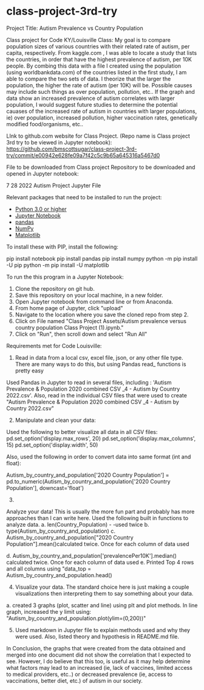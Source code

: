 # class-project-3rd-try
Project Title: Autism Prevalence vs Country Population

Class project for Code KY/Louisville Class: My goal is to compare population sizes of various countries with their related rate of autism, per capita, respectively. From kaggle.com , I was able to locate a study that lists the countries, in order that have the highest prevalence of autism, per 10K people. By combing this data with a file I created using the population (using worldbankdata.com) of the countries listed in the first study, I am able to compare the two sets of data. I theorize that the larger the population, the higher the rate of autism (per 10K) will be. Possible causes may include such things as over population, pollution, etc..  If the graph and data show an increased prevalence of autism correlates with larger population,  I would suggest future studies to determine the potential cauases of the increased rate of autism in countries with larger populations, ie) over population, increased pollution, higher vaccination rates, genetically modified food/organisms, etc..


LInk to github.com website for Class Project. (Repo name is Class project 3rd try to be viewed in Jupyter notebook):
 https://github.com/bmscottsugar/class-project-3rd-try/commit/e00942e628fe09a7f42c5c9b65a645316a5467d0

File to be downloaded from Class project Repository to be downloaded and opened in Jupyter notebook:

7 28 2022 Autism Project Jupyter File

Relevant packages that need to be installed to run the project:


* [Python 3.0 or higher](https://www.python.org)
* [Jupyter Notebook](https://jupyter.org)
* [pandas](https://pandas.pydata.org/pandas-docs/stable/index.html)
* [NumPy](https://numpy.org/doc/)
* [Matplotlib](https://matplotlib.org)

To install these with PIP, install the following:

pip install notebook
pip install pandas
pip install numpy
python -m pip install -U pip
python -m pip install -U matplotlib

To run the this program in a Jupyter Notebook:


1. Clone the repository on git hub. 
2. Save this repository on your local machine, in a new folder. 
3. Open Jupyter notebook from command line or from Anaconda.
4. From home page of Jupyter, click "upload"
5. Navigate to the location where you save the cloned repo from step 2. 
6. Click on File named "Class Project Assets/Autism prevalence versus country population Class Project (1).ipynb."
7. Click on "Run", then scroll down and select  "Run All"


Requirements met for Code Louisville:

1. Read in data from a local csv, excel file, json, or any other file type. There are many ways to do this, but using Pandas read_ functions is pretty easy

Used Pandas in Jupyter to read in several files, including : 'Autism Prevalence & Population 2020 combined CSV _4 - Autism by Country 2022.csv'. Also, read in the individual CSV files that were used to create "Autism Prevalence & Population 2020 combined CSV _4 - Autism by Country 2022.csv"

2. Manipulate and clean your data:

Used the following to better visualize all data in all CSV files:
pd.set_option('display.max_rows', 20)
pd.set_option('display.max_columns', 15)
pd.set_option('display.width', 50)

Also, used the following in order to convert data into same format (int and float):

Autism_by_country_and_population['2020 Country Population'] = pd.to_numeric(Autism_by_country_and_population['2020 Country Population'], downcast='float')

3. 
Analyze your data! This is usually the more fun part and probably has more approaches than I can write here.
Used the following built in functions to analyze data.
 a.  len(Country_Population) - -used twice
 b. type(Autism_by_country_and_population)
 c. Autism_by_country_and_population["2020 Country Population"].mean()calculated twice. Once for each column of data used

 d. Autism_by_country_and_population['prevalencePer10K'].median() calculated twice. Once for each column of data used
 e. Printed Top 4 rows and all columns using "data_top = Autism_by_country_and_population.head()


 4. Visualize your data. The standard choice here is just making a couple visualizations then interpreting them to say something about your data.

 a. created 3 graphs (plot, scatter and line) using plt and plot methods. In line graph, increased the y limit using:
"Autism_by_country_and_population.plot(ylim=(0,200))"

5. Used markdown in Jupyter file to explain methods used and why they were used. Also, listed theory and hypothesis in README.md file. 

In Conclusion, the graphs that were created from the data obtained and merged into one document did not show the correlation that I expected to see. However, 
I do believe that this too, is useful as it may help determine what factors may lead to an increased (ie, lack of vaccines, limited access to medical providers, etc..) or decreased prevalence (ie, access to vaccinations,  better diet, etc.) of autism in our society. 

